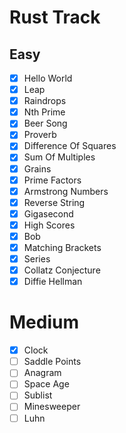 # Rust Track

## Easy
- [x] Hello World
- [x] Leap
- [x] Raindrops
- [x] Nth Prime
- [x] Beer Song
- [x] Proverb
- [x] Difference Of Squares
- [x] Sum Of Multiples
- [x] Grains
- [x] Prime Factors
- [x] Armstrong Numbers
- [x] Reverse String
- [x] Gigasecond
- [x] High Scores
- [x] Bob
- [x] Matching Brackets
- [x] Series
- [x] Collatz Conjecture
- [x] Diffie Hellman

# Medium
- [x] Clock
- [ ] Saddle Points
- [ ] Anagram
- [ ] Space Age
- [ ] Sublist
- [ ] Minesweeper
- [ ] Luhn
